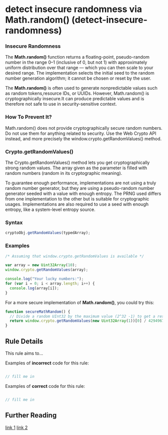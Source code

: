 # detect insecure randomness via Math.random() (detect-insecure-randomness)
### Insecure Randomness
The **Math.random()** function returns a floating-point, pseudo-random number in the range 0–1 (inclusive of 0, but not 1) with approximately uniform distribution over that range — which you can then scale to your desired range.
The implementation selects the initial seed to the random number generation algorithm; it cannot be chosen or reset by the user.

The **Math.random()** is often used to generate nonpredictable values such as random tokens,resource IDs, or UUIDs.
However, Math.random() is cryptographically insecure.It can produce predictable values and is therefore not safe to use in security-sensitive context.

### How To Prevent It?
Math.random() does not provide cryptographically secure random numbers.
Do not use them for anything related to security. Use the Web Crypto API instead, and more precisely the window.crypto.getRandomValues() method.

### Crypto.getRandomValues()
The Crypto.getRandomValues() method lets you get cryptographically strong random values.
The array given as the parameter is filled with random numbers (random in its cryptographic meaning).

To guarantee enough performance, implementations are not using a truly random number generator, but they are using a pseudo-random number generator seeded with a value with enough entropy.
The PRNG used differs from one implementation to the other but is suitable for cryptographic usages.
Implementations are also required to use a seed with enough entropy, like a system-level entropy source.

### Syntax
```javascript
cryptoObj.getRandomValues(typedArray);
```
### Examples
```javascript
/* Assuming that window.crypto.getRandomValues is available */

var array = new Uint32Array(10);
window.crypto.getRandomValues(array);

console.log("Your lucky numbers:");
for (var i = 0; i < array.length; i++) {
  console.log(array[i]);
}
```
For a more secure implementation of **Math.random()**, you could try this:

```javascript
function secureMathRandom() {
  // Divide a random UInt32 by the maximum value (2^32 -1) to get a result between 0 and 1
  return window.crypto.getRandomValues(new Uint32Array(1))[0] / 4294967295;
}
```


## Rule Details

This rule aims to...

Examples of **incorrect** code for this rule:

```js

// fill me in

```

Examples of **correct** code for this rule:

```js

// fill me in

```


## Further Reading
[link 1](https://developer.mozilla.org/en-US/docs/Web/API/Crypto/getRandomValues)
[link 2](https://developer.mozilla.org/en-US/docs/Web/JavaScript/Reference/Global_Objects/Math/random)